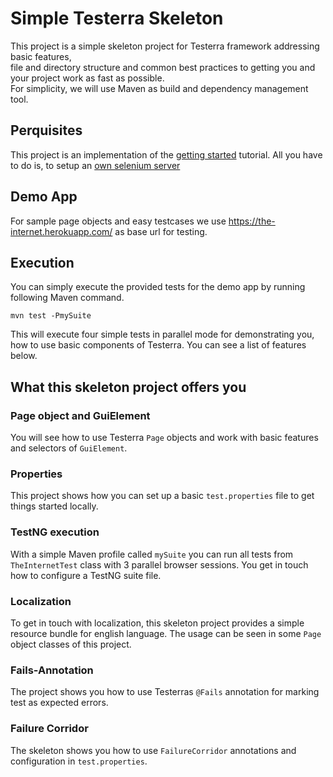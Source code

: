 # Simple Testerra Skeleton

This project is a simple skeleton project for Testerra framework addressing basic features,  
file and directory structure and common best practices to getting you and your project work as fast as possible.  
For simplicity, we will use Maven as build and dependency management tool. 

## Perquisites

This project is an implementation of the [getting started](https://tapas-docs.s3.eu-central-1.amazonaws.com/testerra/latest/index.html#_getting_started) tutorial.
All you have to do is, to setup an [own selenium server](https://tapas-docs.s3.eu-central-1.amazonaws.com/testerra/latest/index.html#_setup_selenium)

## Demo App
For sample page objects and easy testcases we use https://the-internet.herokuapp.com/ as base url for testing.

## Execution
You can simply execute the provided tests for the demo app by running following Maven command.
````shell script
mvn test -PmySuite
````
This will execute four simple tests in parallel mode for demonstrating you, how to use basic components of Testerra. You can see a list of features below.

## What this skeleton project offers you

### Page object and GuiElement
You will see how to use Testerra `Page` objects and work with basic features and selectors of `GuiElement`. 

### Properties
This project shows how you can set up a basic `test.properties` file to get things started locally.

### TestNG execution
With a simple Maven profile called `mySuite` you can run all tests from `TheInternetTest` class with 3 parallel browser sessions. 
You get in touch how to configure a TestNG suite file.

### Localization
To get in touch with localization, this skeleton project provides a simple resource bundle for english language.
The usage can be seen in some `Page` object classes of this project. 

### Fails-Annotation
The project shows you how to use Testerras `@Fails` annotation for marking test as expected errors.

### Failure Corridor
The skeleton shows you how to use `FailureCorridor` annotations and configuration in `test.properties`.

